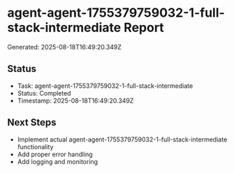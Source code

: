 # agent-agent-1755379759032-1-full-stack-intermediate Report

Generated: 2025-08-18T16:49:20.349Z

## Status
- Task: agent-agent-1755379759032-1-full-stack-intermediate
- Status: Completed
- Timestamp: 2025-08-18T16:49:20.349Z

## Next Steps
- Implement actual agent-agent-1755379759032-1-full-stack-intermediate functionality
- Add proper error handling
- Add logging and monitoring
